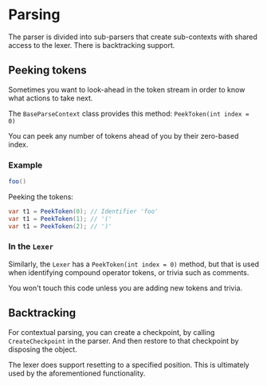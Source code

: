 # Parsing

The parser is divided into sub-parsers that create sub-contexts with shared access to the lexer. There is backtracking support.

## Peeking tokens

Sometimes you want to look-ahead in the token stream in order to know what actions to take next.

The `BaseParseContext` class provides this method: `PeekToken(int index = 0)` 

You can peek any number of tokens ahead of you by their zero-based index.

### Example

```csharp
foo()
```

Peeking the tokens:

 ```csharp
var t1 = PeekToken(0); // Identifier 'foo'
var t1 = PeekToken(1); // '('
var t1 = PeekToken(2); // ')'
 ```

### In the `Lexer`

 Similarly, the `Lexer` has a `PeekToken(int index = 0)` method, but that is used when identifying compound operator tokens, or trivia such as comments.

 You won't touch this code unless you are adding new tokens and trivia.

 ## Backtracking

 For contextual parsing, you can create a checkpoint, by calling `CreateCheckpoint` in the parser. And then restore to that checkpoint by disposing the object.

 The lexer does support resetting to a specified position. This is ultimately used by the aforementioned functionality.